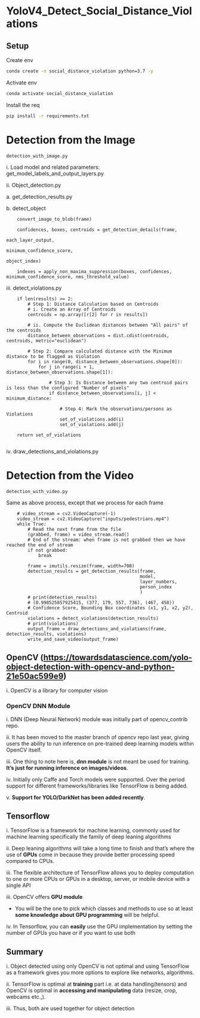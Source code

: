 # YoloV4_Detect_Social_Distance_Violations

## Setup 

Create env 
```bash
conda create -n social_distance_violation python=3.7 -y
```

Activate env
```bash
conda activate social_distance_violation
```

Install the req
```bash
pip install -r requirements.txt
```

# Detection from the Image

```
detection_with_image.py
```

i. Load model and related parameters: get_model_labels_and_output_layers.py

ii. Object_detection.py

a. get_detection_results.py

b. detect_object

```
    convert_image_to_blob(frame)

    confidences, boxes, centroids = get_detection_details(frame,
                                                          each_layer_output,
                                                          minimum_confidence_score,
                                                          object_index)
                                                          
    indexes = apply_non_maxima_suppression(boxes, confidences, minimum_confidence_score, nms_threshold_value)
```

iii. detect_violations.py

```
    if len(results) >= 2:
        # Step 1: Distance Calculation based on Centroids
        # i. Create an Array of Centroids
        centroids = np.array([r[2] for r in results])

        # ii. Compute the Euclidean distances between "All pairs" of the centroids
        distance_between_observations = dist.cdist(centroids, centroids, metric="euclidean")

        # Step 2: Compare calculated distance with the Minimum distance to be flagged as Violation
        for i in range(0, distance_between_observations.shape[0]):
            for j in range(i + 1, distance_between_observations.shape[1]):

                # Step 3: Is Distance between any two centroid pairs is less than the configured "Number of pixels"
                if distance_between_observations[i, j] < minimum_distance:

                    # Step 4: Mark the observations/persons as Violations
                    set_of_violations.add(i)
                    set_of_violations.add(j)

    return set_of_violations
    
 ```
 iv. draw_detections_and_violations.py
 
 # Detection from the Video

```
detection_with_video.py
```

Same as above process, except that we process for each frame

```
    # video_stream = cv2.VideoCapture(-1)
    video_stream = cv2.VideoCapture("inputs/pedestrians.mp4")
    while True:
        # Read the next frame from the file
        (grabbed, frame) = video_stream.read()
        # End of the stream: when frame is not grabbed then we have reached the end of stream
        if not grabbed:
            break

        frame = imutils.resize(frame, width=700)
        detection_results = get_detection_results(frame,
                                                  model,
                                                  layer_numbers,
                                                  person_index
                                                  )
        # print(detection_results)
        # (0.998525857925415, (377, 179, 557, 736), (467, 458))
        # Confidence Score, Bounding Box coordinates (x1, y1, x2, y2), Centroid
        violations = detect_violations(detection_results)
        # print(violations)
        output_frame = draw_detections_and_violations(frame, detection_results, violations)
        write_and_save_video(output_frame)
```


## OpenCV (https://towardsdatascience.com/yolo-object-detection-with-opencv-and-python-21e50ac599e9)
i. OpenCV is a library for computer vision


### OpenCV DNN Module
i. DNN (Deep Neural Network) module was initially part of opencv_contrib repo. 

ii. It has been moved to the master branch of opencv repo last year, giving users the ability to run inference on pre-trained deep learning models within OpenCV itself.

iii. One thing to note here is, **dnn module** is not meant be used for training. **It’s just for running inference on images/videos**.

iv. Initially only Caffe and Torch models were supported. Over the period support for different frameworks/libraries like TensorFlow is being added.

v. **Support for YOLO/DarkNet has been added recently**.


## Tensorflow
i. TensorFlow is a framework for machine learning, commonly used for machine learning specifically the family of deep leaning algorithms

ii. Deep leaning algorithms will take a long time to finish and that’s where the use of **GPUs** come in because they provide better processing speed compared to CPUs. 

iii. The flexible architecture of TensorFlow allows you to deploy computation to one or more CPUs or GPUs in a desktop, server, or mobile device with a single API

iii. OpenCV offers **GPU module**

* You will be the one to pick which classes and methods to use so at least **some knowledge about GPU programming** will be helpful. 
 
iv. In Tensorflow, you can **easily** use the GPU implementation by setting the number of GPUs you have or if you want to use both


## Summary
i. Object detected using only OpenCV is not optimal and using TensorFlow as a framework gives you more options to explore like networks, algorithms. 

ii. TensorFlow is optimal at **training** part i.e. at data handling(tensors) and OpenCV is optimal in **accessing and manipulating** data (resize, crop, webcams etc.,). 

iii. Thus, both are used together for object detection
